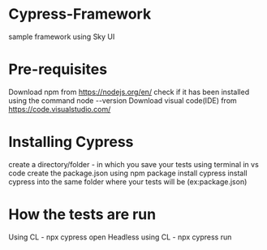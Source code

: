 # Cypress-Framework
sample framework using Sky UI

# Pre-requisites

Download npm from https://nodejs.org/en/
check if it has been installed using the command node --version
Download visual code(IDE) from https://code.visualstudio.com/

# Installing Cypress

create a directory/folder - in which you save your tests
using terminal in vs code create the package.json
using npm package install cypress
install cypress into the same folder where your tests will be (ex:package.json) 

# How the tests are run 

Using CL - npx cypress open
Headless using CL - npx cypress run
